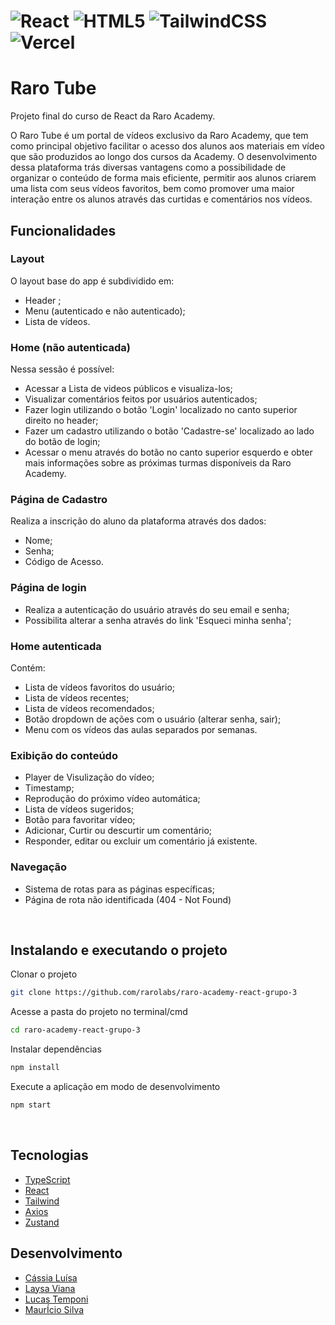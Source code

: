 # ![React](https://img.shields.io/badge/react-%2320232a.svg?style=for-the-badge&logo=react&logoColor=%2361DAFB) ![HTML5](https://img.shields.io/badge/html5-%23E34F26.svg?style=for-the-badge&logo=html5&logoColor=white) ![TailwindCSS](https://img.shields.io/badge/tailwindcss-%2338B2AC.svg?style=for-the-badge&logo=tailwind-css&logoColor=white) ![Vercel](https://img.shields.io/badge/vercel-%23000000.svg?style=for-the-badge&logo=vercel&logoColor=white)


#  Raro Tube

Projeto final do curso de React da Raro Academy.

O Raro Tube é um portal de vídeos exclusivo da Raro Academy, que tem como principal objetivo facilitar o acesso dos alunos aos materiais em vídeo que são produzidos ao longo dos cursos da Academy. O desenvolvimento dessa plataforma trás diversas vantagens como a possibilidade de organizar o conteúdo de forma mais eficiente, permitir aos alunos criarem uma lista com seus vídeos favoritos, bem como promover uma maior interação entre os alunos através das curtidas e comentários nos vídeos.
&nbsp;

##  **Funcionalidades**

### Layout
O layout base do app é subdividido em:
- Header ;
- Menu (autenticado e não autenticado);
- Lista de vídeos.

### Home (não autenticada)
Nessa sessão é possível:
- Acessar a Lista de videos públicos e visualiza-los;
- Visualizar comentários feitos por usuários autenticados;
- Fazer login utilizando o botão 'Login' localizado no canto superior direito no header;
- Fazer um cadastro utilizando o botão 'Cadastre-se' localizado ao lado do botão de login;
- Acessar o menu através do botão no canto superior esquerdo e obter mais informações sobre as próximas turmas disponíveis da Raro Academy. 

### Página de Cadastro
Realiza a inscrição do aluno da plataforma através dos dados:
- Nome;
- Senha;
- Código de Acesso.

### Página de login
- Realiza a autenticação do usuário através do seu email e senha;
- Possibilita alterar a senha através do link 'Esqueci minha senha';

### Home autenticada
Contém:
- Lista de vídeos favoritos do usuário;
- Lista de vídeos recentes;
- Lista de vídeos recomendados;
- Botão dropdown de ações com o usuário (alterar senha, sair);
- Menu com os vídeos das aulas separados por semanas. 

### Exibição do conteúdo
- Player de Visulização do vídeo;
- Timestamp;
- Reprodução do próximo vídeo automática;
- Lista de vídeos sugeridos;
- Botão para favoritar vídeo;
- Adicionar, Curtir ou descurtir um comentário;
- Responder, editar ou excluir um comentário já existente.

### Navegação 
- Sistema de rotas para as páginas específicas;
- Página de rota não identificada (404 -  Not Found)

&nbsp;
 
##  **Instalando e executando o projeto**

Clonar o projeto

```bash
git clone https://github.com/rarolabs/raro-academy-react-grupo-3 
 ```

Acesse a pasta do projeto no terminal/cmd
 ```bash
cd raro-academy-react-grupo-3
  ```


Instalar dependências 

```bash
npm install
 ```

Execute a aplicação em modo de desenvolvimento

 ```bash
npm start
 ```
&nbsp;

 ##  **Tecnologias**

- [TypeScript](https://www.npmjs.com/package/typescript)
- [React](https://www.npmjs.com/package/react)
- [Tailwind](https://tailwindcss.com)
- [Axios](https://www.npmjs.com/package/axios)
- [Zustand](https://www.npmjs.com/package/zustand)

## **Desenvolvimento**

- [Cássia Luísa](https://github.com/cassialuisa)
- [Laysa Viana](https://github.com/LaysaViana)
- [Lucas Temponi](https://github.com/LucasTemponi)
- [MaurÍcio Silva](https://github.com/msb07)


